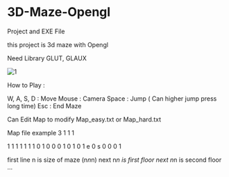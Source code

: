# 3D-Maze-Opengl
Project and EXE File

this project is 3d maze with Opengl

Need Library GLUT, GLAUX

![1](https://user-images.githubusercontent.com/29564864/71409926-983f9b80-2686-11ea-8c7f-277dac69b5f0.png)

How to Play :

 W, A, S, D : Move
 Mouse : Camera
 Space : Jump ( Can higher jump press long time)
 Esc : End Maze
 
Can Edit Map to modify Map_easy.txt or Map_hard.txt

Map file example
3
1 1 1

1 1 1
1 1 1
1 0 1
0 0 0
1 0 1
0 1 e
0 s 0
0 0 1

first line n is size of maze (n*n*n)
next n*n is first floor
next n*n is second floor
...
